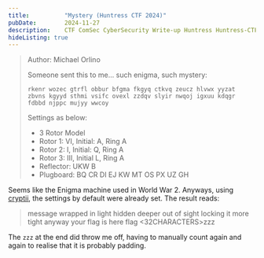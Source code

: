 ```yaml
---
title:          "Mystery (Huntress CTF 2024)"
pubDate:        2024-11-27
description:    CTF ComSec CyberSecurity Write-up Huntress Huntress-CTF-2024
hideListing: true
---
```


> Author: Michael Orlino
>
> Someone sent this to me...
> such enigma, such mystery:
>
> ``` rkenr wozec gtrfl obbur bfgma fkgyq ctkvq zeucz hlvwx yyzat zbvns kgyyd sthmi vsifc ovexl zzdqv slyir nwqoj igxuu kdqgr fdbbd njppc mujyy wwcoy ```
>
> Settings as below:
>  - 3 Rotor Model
>  - Rotor 1: VI, Initial: A, Ring A
>  - Rotor 2: I, Initial: Q, Ring A
>  - Rotor 3: III, Initial L, Ring A
>  - Reflector: UKW B
>  - Plugboard: BQ CR DI EJ KW MT OS PX UZ GH

Seems like the Enigma machine used in World War 2. Anyways, using [cryptii](https://cryptii.com/pipes/enigma-machine), the settings by default were already set. The result reads:

> message wrapped in light hidden deeper out of sight locking it more tight anyway your flag is here flag <32CHARACTERS>zzz

The `zzz` at the end did throw me off, having to manually count again and again to realise that it is probably padding.

